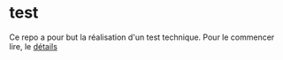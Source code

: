 # test

Ce repo a pour but la réalisation d'un test technique. 
Pour le commencer lire, le [détails](http://github.com/DevHpc/test/blob/master/test.md)
